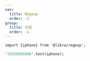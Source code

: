 ```yaml
---
nav:
  title: Regexp
  order: -1
group:
  title: 介绍
  order: -1
---
```


```pure
import {iphone} from '@libra/regexp';

'15828058888'.test(iphone);
```
